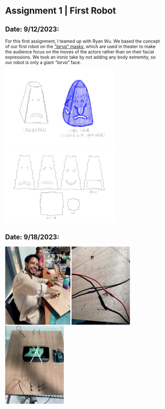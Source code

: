 # Assignment 1 | First Robot

## Date: 9/12/2023:

For this first assignment, I teamed up with Ryan Wu. We based the concept of our first robot on the [_"larva"_ masks](https://www.nakupelle.com/masks/Resources/larvals1.gif), which are used in theater to make the audience focus on the moves of the actors rather than on their facial expressions. We took an ironic take by not adding any body extremity, so our robot is only a giant _"larva"_ face. 

<img src="IMG_2031.PNG" width ="350" /> <img src="IMG_2032.PNG" width ="350" />

## Date: 9/18/2023:

<img src="base1.jpg" height ="250" /> <img src="base2.jpg" height ="250" /> <img src="base3.jpg" height ="250" />
